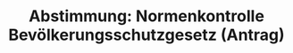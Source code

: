 ---
abstimmung:
  abstimmung: 1
  bundestagssitzung: 207
  legislaturperiode: 19
categories:
- Todo
data:
- title: Abstimmungsergebnis 20210129_1-data.pdf
  url: /res/2021-btw/abstimmungsergebnisse/20210129_1-data.pdf
- title: Abstimmungsergebnis 20210129_1_xls-data.xlsx
  url: /res/2021-btw/abstimmungsergebnisse/20210129_1_xls-data.xlsx
- title: Abstimmungsergebnis 20210129_1_xls-data.csv
  url: /res/2021-btw/abstimmungsergebnisse/csv/20210129_1_xls-data.csv
ergebnis:
  afd:
    enthaltung: 0
    gesamt: 88
    ja: 79
    nein: 0
    nichtabgegeben: 9
    ungueltig: 0
  bü90/gr:
    enthaltung: 0
    gesamt: 67
    ja: 0
    nein: 55
    nichtabgegeben: 12
    ungueltig: 0
  cdu/csu:
    enthaltung: 0
    gesamt: 246
    ja: 0
    nein: 223
    nichtabgegeben: 23
    ungueltig: 0
  die linke.:
    enthaltung: 0
    gesamt: 69
    ja: 0
    nein: 52
    nichtabgegeben: 17
    ungueltig: 0
  fdp:
    enthaltung: 0
    gesamt: 80
    ja: 0
    nein: 68
    nichtabgegeben: 12
    ungueltig: 0
  file: 20210129_1_xls-data.xlsx
  fraktionslos:
    enthaltung: 1
    gesamt: 7
    ja: 2
    nein: 2
    nichtabgegeben: 2
    ungueltig: 0
  spd:
    enthaltung: 0
    gesamt: 152
    ja: 0
    nein: 131
    nichtabgegeben: 21
    ungueltig: 0
layout: abstimmung
links:
- title: Link zu bundestag.de
  url: https://www.bundestag.de/parlament/plenum/abstimmung/abstimmung?id=712
preview: 'Deutscher Bundestag


  207. Sitzung des Deutschen Bundestages

  am Freitag, 29. Januar 2021


  Endgültiges Ergebnis der Namentlichen Abstimmung Nr. 1


  Antrag der Abgeordneten Stephan Brandner, Jens Maier, Dr. Lothar Maier, weiterer

  Abgeordneter und der Fraktion der AfD

  Antrag auf abstrakte Normenkontrolle beim Bundesverfassungsgericht gemäß Artikel
  93

  Absatz 1 Nummer 2 des Grundgesetzes wegen des Dritten Bevölkerungsschutzgesetzes

  (Änderung des Infektionsschutzgesetzes)

  Drs. 19/26239'
tags:
- Todo
title: 'Abstimmung: Normenkontrolle Bevölkerungsschutzgesetz (Antrag)'
---